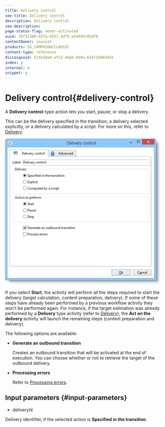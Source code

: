 ```yaml
---
title: Delivery control
seo-title: Delivery control
description: Delivery control
seo-description: 
page-status-flag: never-activated
uuid: fbf32368-437a-4251-adf5-e5d493c65df8
contentOwner: sauviat
products: SG_CAMPAIGN/CLASSIC
content-type: reference
discoiquuid: 515e3da9-afc3-4dab-8d4a-61471b943d1e
index: y
internal: n
snippet: y
---
```


# Delivery control{#delivery-control}

A **Delivery control**-type action lets you start, pause, or stop a delivery.

This can be the delivery specified in the transition, a delivery selected explicitly, or a delivery calculated by a script. For more on this, refer to [Delivery](../../workflow/using/delivery.md).

![](assets/edit_diffusion_act.png)

If you select **Start**, the activity will perform all the steps required to start the delivery (target calculation, content preparation, delivery). If some of these steps have already been performed by a previous workflow activity they won't be performed again. For instance, if the target estimation was already performed by a **Delivery** type activity (refer to [Delivery](../../workflow/using/delivery.md)), the **Act on the delivery** activity will launch the remaining steps (content preparation and delivery).

The following options are available:

* **Generate an outbound transition**

  Creates an outbound transition that will be activated at the end of execution. You can choose whether or not to retrieve the target of the outbound delivery.

* **Processing errors**

  Refer to [Processing errors](../../workflow/using/delivery-control.md#processing-errors).

## Input parameters {#input-parameters}

* deliveryId

Delivery identifier, if the selected action is **Specified in the transition**.
